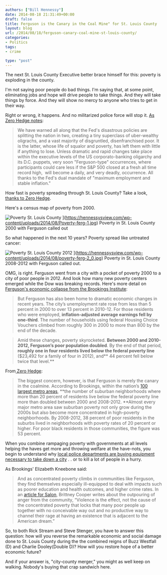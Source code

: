 ```yaml
---
authors: ["Bill Hennessy"]
date: 2014-08-18 21:31:49+00:00
draft: false
title: Ferguson is the Canary in the Coal Mine" for St. Louis County
layout: blog
url: /2014/08/18/ferguson-canary-coal-mine-st-louis-county/
categories:
- Politics
tags:
- crime

type: "post"
---
```


The next St. Louis County Executive better brace himself for this: poverty is exploding in the county.

I'm not saying poor people do bad things. I'm saying that, at some point, eliminating jobs and hope will drive people to take things. And they will take things by force. And they will show no mercy to anyone who tries to get in their way.

Right or wrong, it happens. And no militarized police force will stop it. [As Zero Hedge notes](https://www.zerohedge.com/news/2014-08-17/charting-poverty-ferguson-then-and-now):



> We have warned all along that the Fed's disastrous policies are splitting the nation in two, creating a tiny superclass of uber-wealthy oligrachs, and a vast majority of disgruntled, disenfranchised poor. It is the latter, whose life of squalor and poverty, has left them with little if anything to lose. Unless dramatic and rapid changes take place within the executive levels of the US corporato-banking oligarchy and its D.C. puppets, very soon "Ferguson-type" occurrences, where participants could care less if the S&P 500 closed at a fresh all time record high,  will become a daily, and very deadly, occurrence. All thanks to the Fed's dual mandate of "maximum employment and stable inflation."



How fast is poverty spreading through St. Louis County? Take a look, [thanks to Zero Hedge](https://www.zerohedge.com/news/2014-08-17/charting-poverty-ferguson-then-and-now).

Here's a census map of poverty from 2000.

![Poverty St. Louis County](https://hennessysview.com/wp-content/uploads/2014/08/Poverty-ferg-1.jpg)
](https://hennessysview.com/wp-content/uploads/2014/08/Poverty-ferg-1.jpg) Poverty in St. Louis County 2000 with Ferguson called out

So what happened in the next 10 years? Poverty spread like untreated cancer:

![Poverty St. Louis County 2012](https://hennessysview.com/wp-content/uploads/2014/08/poverty-ferg-2_0.jpg)
](https://hennessysview.com/wp-content/uploads/2014/08/poverty-ferg-2_0.jpg) Poverty in St. Louis County 2008-2012 with Ferguson called out.

OMG, is right. Ferguson went from a city with a pocket of poverty 2000 to a city of poor people in 2012. And look how many new poverty centers emerged while the Dow was breaking records. Here's more detail on [Ferguson's economic collapse from the Brookings Institute](https://www.brookings.edu/blogs/the-avenue/posts/2014/08/15-ferguson-suburban-poverty#.U-5z7Ce2biq.twitter):



> 

> 
> But Ferguson has also been home to dramatic economic changes in recent years. The city’s unemployment rate rose from less than 5 percent in 2000 to over 13 percent in 2010-12. For those residents who were employed, **inflation-adjusted average earnings fell by one-third**. The number of households using federal Housing Choice Vouchers climbed from roughly 300 in 2000 to more than 800 by the end of the decade.
> 
> 

> 
> Amid these changes, poverty skyrocketed. **Between 2000 and 2010-2012, Ferguson’s poor population doubled**. By the end of that period, **roughly one in four residents lived below the federal poverty line** ($23,492 for a family of four in 2012), and** 44 percent fell below twice that level.**
> 
> 




From[ Zero Hedge](https://www.zerohedge.com/news/2014-08-17/charting-poverty-ferguson-then-and-now):



> The biggest concern, however, is that Ferguson is merely the canary in the coalmine. According to Brookings, within the nation’s [100 largest metro areas](https://www.brookings.edu/research/interactives/2014/concentrated-poverty#/M10420), **the number of suburban neighborhoods where more than 20 percent of residents live below the federal poverty line more than doubled between 2000 and 2008-2012. **Almost every major metro area saw suburban poverty not only grow during the 2000s but also become more concentrated in high-poverty neighborhoods. By 2008-2012, 38 percent of poor residents in the suburbs lived in neighborhoods with poverty rates of 20 percent or higher. For poor black residents in those communities, the figure was 53 percent.



When you combine rampaging poverty with governments at all levels helping the haves get more and throwing welfare at the have-nots, you begin to understand why [local police departments are buying equipment necessary to take down a city](https://hennessysview.com/2014/08/17/create-hate-discontent-america/) . . or to kill a lot of people in a hurry.

As Brookings' Elizabeth Kneebone said:



> And as concentrated poverty climbs in communities like Ferguson, they find themselves especially ill-equipped to deal with impacts such as poorer education and health outcomes, and higher crime rates. In an [article for Salon](https://www.salon.com/2014/08/12/in_defense_of_black_rage_michael_brown_police_and_the_american_dream/), Brittney Cooper writes about the outpouring of anger from the community, “Violence is the effect, not the cause of the concentrated poverty that locks that many poor people up together with no conceivable way out and no productive way to channel their rage at having an existence that is adjacent to the American dream.”



So, to both Rick Stream and Steve Stenger, you have to answer this question: how will you reverse the remarkable economic and social damage done to St. Louis County during the the combined reigns of Buzz Westfall (D) and Charlie Dooley(Double D)? How will you restore hope of a better economic future?

And if your answer is, "city-county merger," you might as well keep on walking. Nobody's buying that crap sandwich here.
